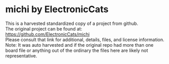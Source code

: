 
# michi by ElectronicCats  
This is a harvested standardized copy of a project from github.  
The original project can be found at:  
https://github.com/ElectronicCats/michi  
Please consult that link for additional, details, files, and license information.  
Note: It was auto harvested and if the original repo had more than one board file or anything out of the ordinary the files here are likely not representative.  
    